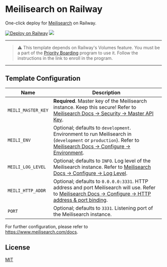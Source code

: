 # Meilisearch on Railway

One-click deploy for [Meilisearch](https://github.com/meilisearch/meilisearch) on Railway.

[![Deploy on Railway](https://railway.app/button.svg)](https://railway.app/template/EVzqfe?referralCode=EPXG5z) ![](https://avatars.githubusercontent.com/u/43250847?s=48&v=4)

---
> ⚠️  This template depends on Railway's Volumes feature. You must be a part
> of the [Priority Boarding](https://docs.railway.app/reference/priority-boarding)
> program to use it. Follow the instructions in the link to enroll in the program.
---

## Template Configuration

| Name | Description |
| ----------- | ----------- |
| `MEILI_MASTER_KEY` | **Required**. Master key of the Meilisearch instance. Keep this secure! Refer to [Meilisearch Docs -> Security -> Master API Key](https://www.meilisearch.com/docs/learn/security/master_api_keys#protecting-a-meilisearch-instance). |
| `MEILI_ENV` | Optional; defaults to `development`. Environment to run Meilisearch in (`development` or `production`). Refer to [Meilisearch Docs -> Configure -> Environment](https://www.meilisearch.com/docs/learn/configuration/instance_options#environment). |
| `MEILI_LOG_LEVEL` | Optional; defaults to `INFO`. Log level of the Meilisearch instance. Refer to [Meilisearch Docs -> Configure -> Log Level](https://www.meilisearch.com/docs/learn/configuration/instance_options#log-level). |
| `MEILI_HTTP_ADDR` | Optional; defaults to `0.0.0.0:3331`. HTTP address and port Meilisearch will use. Refer to [Meilisearch Docs -> Configure -> HTTP address & port binding](https://www.meilisearch.com/docs/learn/configuration/instance_options#http-address--port-binding). |
| `PORT` | Optional; defaults to `3331`. Listening port of the Meilisearch instance. |

For further configuration, please refer to https://www.meilisearch.com/docs.

## License

[MIT](LICENSE)



